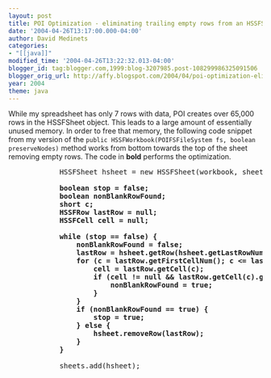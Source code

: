 ```yaml
---
layout: post
title: POI Optimization - eliminating trailing empty rows from an HSSFSheet.
date: '2004-04-26T13:17:00.000-04:00'
author: David Medinets
categories:
- "[[java]]"
modified_time: '2004-04-26T13:22:32.013-04:00'
blogger_id: tag:blogger.com,1999:blog-3207985.post-108299986325091506
blogger_orig_url: http://affy.blogspot.com/2004/04/poi-optimization-eliminating-trailing.md
year: 2004
theme: java
---
```


<p>While my spreadsheet has only 7 rows with data, POI creates over 65,000 rows in the HSSFSheet object. This leads to a
    large amount of essentially unused memory. In order to free that memory, the following code snippet from my version
    of the <code>public HSSFWorkbook(POIFSFileSystem fs, boolean preserveNodes)</code> method works from bottom towards
    the top of the sheet removing empty rows. The code in <b>bold</b> performs the optimization.</p>


<pre>
            HSSFSheet hsheet = new HSSFSheet(workbook, sheet);
<b>
            boolean stop = false;
            boolean nonBlankRowFound;
            short c;
            HSSFRow lastRow = null;
            HSSFCell cell = null;

            while (stop == false) {
                nonBlankRowFound = false;
                lastRow = hsheet.getRow(hsheet.getLastRowNum());
                for (c = lastRow.getFirstCellNum(); c <= lastRow.getLastCellNum(); c++) {
                    cell = lastRow.getCell(c);
                    if (cell != null && lastRow.getCell(c).getCellType() != HSSFCell.CELL_TYPE_BLANK) {
                        nonBlankRowFound = true;
                    }
                }
                if (nonBlankRowFound == true) {
                    stop = true;
                } else {
                    hsheet.removeRow(lastRow);
                }
            }
</b>
            sheets.add(hsheet);
</pre>